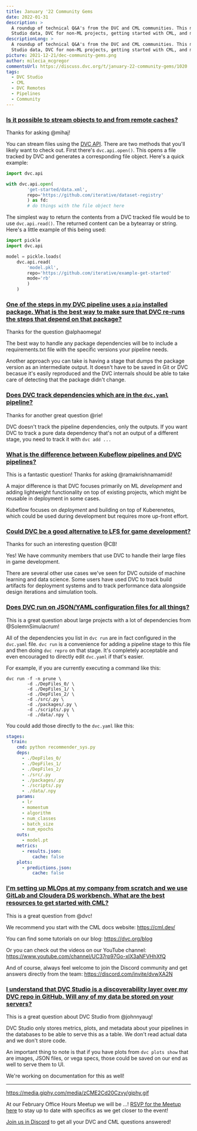 ```yaml
---
title: January '22 Community Gems
date: 2022-01-31
description: >
  A roundup of technical Q&A's from the DVC and CML communities. This month: DVC
  Studio data, DVC for non-ML projects, getting started with CML, and more.
descriptionLong: >
  A roundup of technical Q&A's from the DVC and CML communities. This month: DVC
  Studio data, DVC for non-ML projects, getting started with CML, and more.
picture: 2021-12-21/dec-community-gems.png
author: milecia_mcgregor
commentsUrl: https://discuss.dvc.org/t/january-22-community-gems/1020
tags:
  - DVC Studio
  - CML
  - DVC Remotes
  - Pipelines
  - Community
---
```


### [Is it possible to stream objects to and from remote caches?](https://discord.com/channels/485586884165107732/563406153334128681/919567459189682177)

Thanks for asking @mihaj!

You can stream files using the [DVC API](https://dvc.org/doc/api-reference).
There are two methods that you'll likely want to check out. First there's
`dvc.api.open()`. This opens a file tracked by DVC and generates a corresponding
file object. Here's a quick example:

```python
import dvc.api

with dvc.api.open(
        'get-started/data.xml',
        repo='https://github.com/iterative/dataset-registry'
        ) as fd:
        # do things with the file object here
```

The simplest way to return the contents from a DVC tracked file would be to use
`dvc.api.read()`. The returned content can be a bytearray or string. Here's a
little example of this being used:

```python
import pickle
import dvc.api

model = pickle.loads(
    dvc.api.read(
        'model.pkl',
        repo='https://github.com/iterative/example-get-started'
        mode='rb'
        )
    )
```

### [One of the steps in my DVC pipeline uses a `pip` installed package. What is the best way to make sure that DVC re-runs the steps that depend on that package?](https://discord.com/channels/485586884165107732/563406153334128681/920139825284280381)

Thanks for the question @alphaomega!

The best way to handle any package dependencies will be to include a
requirements.txt file with the specific versions your pipeline needs.

Another approach you can take is having a stage that dumps the package version
as an intermediate output. It doesn't have to be saved in Git or DVC becasue
it's easily reproduced and the DVC internals should be able to take care of
detecting that the package didn't change.

### [Does DVC track dependencies which are in the `dvc.yaml` pipeline?](https://discord.com/channels/485586884165107732/563406153334128681/920659549835370497)

Thanks for another great question @rie!

DVC doesn't track the pipeline dependencies, only the outputs. If you want DVC
to track a pure data dependency that's not an output of a different stage, you
need to track it with `dvc add ...`

### [What is the difference between Kubeflow pipelines and DVC pipelines?](https://discord.com/channels/485586884165107732/563406153334128681/922728960478035978)

This is a fantastic question! Thanks for asking @ramakrishnamamidi!

A major difference is that DVC focuses primarily on ML _development_ and adding
lightweight functionality on top of existing projects, which might be reusable
in deployment in some cases.

Kubeflow focuses on _deployment_ and building on top of Kuberenetes, which could
be used during development but requires more up-front effort.

### [Could DVC be a good alternative to LFS for game development?](https://discord.com/channels/485586884165107732/485586884165107734/928336349487067196)

Thanks for such an interesting question @CB!

Yes! We have community members that use DVC to handle their large files in game
development.

There are several other use cases we've seen for DVC outside of machine learning
and data science. Some users have used DVC to track build artifacts for
deployment systems and to track performance data alongside design iterations and
simulation tools.

### [Does DVC run on JSON/YAML configuration files for all things?](https://discord.com/channels/485586884165107732/563406153334128681/928779586622332938)

This is a great question about large projects with a lot of dependencies from
@SolemnSimulacrum!

All of the dependencies you list in `dvc run` are in fact configured in the
`dvc.yaml` file. `dvc run` is a convenience for adding a pipeline stage to this
file and then doing `dvc repro` on that stage. It's completely acceptable and
even encouraged to directly edit `dvc.yaml` if that's easier.

For example, if you are currently executing a command like this:

```dvc
dvc run -f -n prune \
        -d ./DepFiles_0/ \
        -d ./DepFiles_1/ \
        -d ./DepFiles_2/ \
        -d ./src/.py \
        -d ./packages/.py \
        -d ./scripts/.py \
        -d ./data/.npy \
```

You could add those directly to the `dvc.yaml` like this:

```yaml
stages:
  train:
    cmd: python recommender_sys.py
    deps:
      - ./DepFiles_0/
      - ./DepFiles_1/
      - ./DepFiles_2/
      - ./src/.py
      - ./packages/.py
      - ./scripts/.py
      - ./data/.npy
    params:
      - lr
      - momentum
      - algorithm
      - num_classes
      - batch_size
      - num_epochs
    outs:
      - model.pt
    metrics:
      - results.json:
          cache: false
    plots:
      - predictions.json:
          cache: false
```

### [I'm setting up MLOps at my company from scratch and we use GitLab and Cloudera DS workbench. What are the best resources to get started with CML?](https://discord.com/channels/485586884165107732/728693131557732403/923785806848614461)

This is a great question from @dvc!

We recommend you start with the CML docs website: https://cml.dev/

You can find some tutorials on our blog: https://dvc.org/blog

Or you can check out the videos on our YouTube channel:
https://www.youtube.com/channel/UC37rp97Go-xIX3aNFVHhXfQ

And of course, always feel welcome to join the Discord community and get answers
directly from the team: https://discord.com/invite/dvwXA2N

### [I understand that DVC Studio is a discoverability layer over my DVC repo in GitHub. Will any of my data be stored on your servers?](https://discord.com/channels/485586884165107732/841856466897469441/923714473603256420)

This is a great question about DVC Studio from @johnnyaug!

DVC Studio only stores metrics, plots, and metadata about your pipelines in the
databases to be able to serve this as a table. We don't read actual data and we
don't store code.

An important thing to note is that if you have plots from `dvc plots show` that
are images, JSON files, or vega specs, those could be saved on our end as well
to serve them to UI.

We're working on documentation for this as well!

---

https://media.giphy.com/media/zCME2Cd20Czvy/giphy.gif

At our February Office Hours Meetup we will be ...!
[RSVP for the Meetup here](https://www.meetup.com/DVC-Community-Virtual-Meetups/events/282663146/)
to stay up to date with specifics as we get closer to the event!

[Join us in Discord](https://discord.com/invite/dvwXA2N) to get all your DVC and
CML questions answered!
